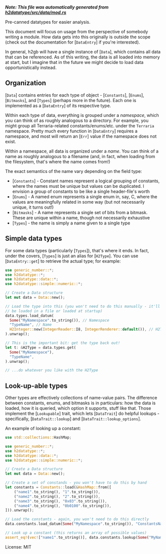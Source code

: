 ***Note: This file was automatically generated from [h2datatype/src/data/mod.rs](/h2datatype/src/data/mod.rs)***

Pre-canned datatypes for easier analysis.

This document will focus on usage from the perspective of somebody writing
a module. How data gets into this originally is outside the scope (check
out the documentation for [`DataEntry`] if you're interested).

In general, h2gb will have a single instance of [`Data`], which contains all
data that can be referenced. As of this writing, the data is all loaded into
memory at start, but I imagine that in the future we might decide to
load data opportunistically instead.

## Organization

[`Data`] contains entries for each type of object - [`Constants`],
[`Enums`], [`Bitmasks`], and [`Types`] (perhaps more in the future). Each
one is implemented as a [`DataEntry`] of its respective type.

Within each type of data, everything is grouped under a *namespace*, which
you can think of as roughly analogous to a directory. For example, you might
group all Terraria-related constants/enums/etc. under the `Terraria`
namespace. Pretty much every function in [`DataEntry`] requires a namespace,
and most will return an [`Err`] value if the namespace does not exist.

Within a namespace, all data is organized under a *name*. You can think of
a name as roughly analogous to a filename (and, in fact, when loading from
the filesystem, that's where the name comes from!)

The exact semantics of the name vary depending on the field type:

* [`Constants`] - Constant names represent a logical grouping of constants,
  where the names must be unique but values can be duplicated. I envision a
  group of constants to be like a single header-file's worth
* [`Enums`] - A named enum represents a single enum in, say, C, where the
  values are meaningfully related in some way (but not necessarily unique,
  it turns out!)
* [`Bitmasks`] - A name represents a single set of bits from a bitmask.
  These are unique within a name, though not necessarily exhaustive
* [`Types`] - the name is simply a name given to a single type

## Simple data types

For some data types (particularly [`Types`]), that's where it ends. In
fact, under the covers, [`Types`] is just an alias for [`H2Type`]. You can
use [`DataEntry::get`] to retrieve the actual type; for example:

```rust
use generic_number::*;
use h2datatype::*;
use h2datatype::data::*;
use h2datatype::simple::numeric::*;

// Create a Data structure
let mut data = Data::new();

// Load the type into this (you won't need to do this manually - it'll
// be loaded in a file or loaded at startup)
data.types.load_datum(
  Some("MyNamespace".to_string()), // Namespace
  "TypeName", // Name
  H2Integer::new(IntegerReader::I8, IntegerRenderer::default()), // H2Type
).unwrap();

// This is the important bit: get the type back out!
let t: &H2Type = data.types.get(
  Some("MyNamespace"),
  "TypeName",
).unwrap();

// ...do whatever you like with the H2Type
```

## Look-up-able types

Other types are effectively collections of name-value pairs. The difference
between constants, enums, and bitmasks is in particulars: how the data is
loaded, how it is queried, which option it supports, stuff like that. Those
implement the [`Lookupable`] trait, which lets [`DataTrait`] do helpful
lookups - specifically, [`DataTrait::lookup`] and
[`DataTrait::lookup_options`].

An example of looking up a constant:

```rust
use std::collections::HashMap;

use generic_number::*;
use h2datatype::*;
use h2datatype::data::*;
use h2datatype::simple::numeric::*;

// Create a Data structure
let mut data = Data::new();

// Create a set of constands - you won't have to do this by hand
let constants = Constants::load(&HashMap::from([
    ("name1".to_string(), "1".to_string()),
    ("name2".to_string(), "2".to_string()),
    ("name3".to_string(), "0x03".to_string()),
    ("name4".to_string(), "0b0100".to_string()),
])).unwrap();

// Load the constants - again, you won't need to do this directly
data.constants.load_datum(Some("MyNamespace".to_string()), "ConstantsName", constants);

// Look up a constant (this returns an array of possible values)
assert_eq!(vec!["name1".to_string()], data.constants.lookup(Some("MyNamespace"), "ConstantsName", 1).unwrap());
```

License: MIT
